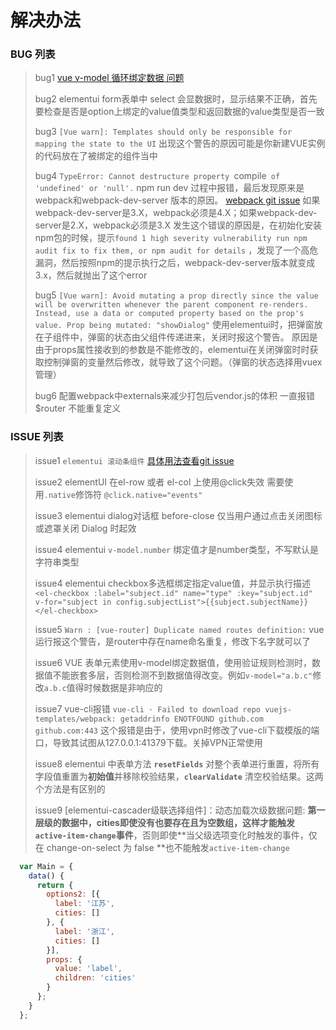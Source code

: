 解决办法
=======

### BUG 列表

> bug1 [vue v-model 循环绑定数据 问题](https://segmentfault.com/q/1010000017216594)
>
> bug2 elementui form表单中 select 会显数据时，显示结果不正确，首先要检查是否是option上绑定的value值类型和返回数据的value类型是否一致
>
>bug3 `[Vue warn]: Templates should only be responsible for mapping the state to the UI` 出现这个警告的原因可能是你新建VUE实例的代码放在了被绑定的组件当中
>
> bug4 `TypeError: Cannot destructure property `compile` of 'undefined' or 'null'.` npm run dev 过程中报错，最后发现原来是webpack和webpack-dev-server 版本的原因。
> [webpack git issue](https://github.com/webpack/webpack-dev-server/issues/1334)
> 如果webpack-dev-server是3.X，webpack必须是4.X；如果webpack-dev-server是2.X，webpack必须是3.X
> 发生这个错误的原因是，在初始化安装npm包的时候，提示`found 1 high severity vulnerability run npm audit fix to fix them, or npm audit for details` ，发现了一个高危漏洞，然后按照npm的提示执行之后，webpack-dev-server版本就变成3.x，然后就抛出了这个error
>
> bug5 `[Vue warn]: Avoid mutating a prop directly since the value will be overwritten whenever the parent component re-renders. Instead, use a data or computed property based on the prop's value. Prop being mutated: "showDialog"` 使用elementui时，把弹窗放在子组件中，弹窗的状态由父组件传递进来，关闭时报这个警告。
> 原因是由于props属性接收到的参数是不能修改的，elementui在关闭弹窗时时获取控制弹窗的变量然后修改，就导致了这个问题。（弹窗的状态选择用vuex管理）
> 
> bug6 配置webpack中externals来减少打包后vendor.js的体积 一直报错 $router 不能重复定义

### ISSUE 列表

> issue1 `elementui 滚动条组件` [具体用法查看git issue](https://github.com/ElemeFE/element/issues/2238)
>
> issue2 elementUI 在el-row 或者 el-col 上使用@click失效 需要使用`.native`修饰符 `@click.native="events"`
>
> issue3 elementui dialog对话框 before-close 仅当用户通过点击关闭图标或遮罩关闭 Dialog 时起效
>
> issue4 elementui `v-model.number` 绑定值才是number类型，不写默认是字符串类型
>
> issue4 elementui checkbox多选框绑定指定value值，并显示执行描述`<el-checkbox :label="subject.id" name="type" :key="subject.id" v-for="subject in config.subjectList">{{subject.subjectName}}</el-checkbox>`
>
> issue5 `Warn : [vue-router] Duplicate named routes definition:` vue运行报这个警告，是router中存在name命名重复，修改下名字就可以了
>
> issue6 VUE 表单元素使用v-model绑定数据值，使用验证规则检测时，数据值不能嵌套多层，否则检测不到数据值得改变。例如`v-model="a.b.c"`修改`a.b.c`值得时候数据是非响应的
>
> issue7 vue-cli报错 ` vue-cli · Failed to download repo vuejs-templates/webpack: getaddrinfo ENOTFOUND github.com github.com:443
` 这个报错是由于，使用vpn时修改了vue-cli下载模版的端口，导致其试图从127.0.0.1:41379下载。关掉VPN正常使用
>
> issue8 elementui 中表单方法 **`resetFields`** 对整个表单进行重置，将所有字段值重置为**初始值**并移除校验结果，**`clearValidate`**
清空校验结果。这两个方法是有区别的
>
> issue9 [elementui-cascader级联选择组件]：动态加载次级数据问题: **第一层级的数据中，cities即使没有也要存在且为空数组，这样才能触发`active-item-change`事件**，否则即使**当父级选项变化时触发的事件，仅在 change-on-select 为 false **也不能触发`active-item-change`
```javascript
  var Main = {
    data() {
      return {
        options2: [{
          label: '江苏',
          cities: []
        }, {
          label: '浙江',
          cities: []
        }],
        props: {
          value: 'label',
          children: 'cities'
        }
      };
    }
  };
```

